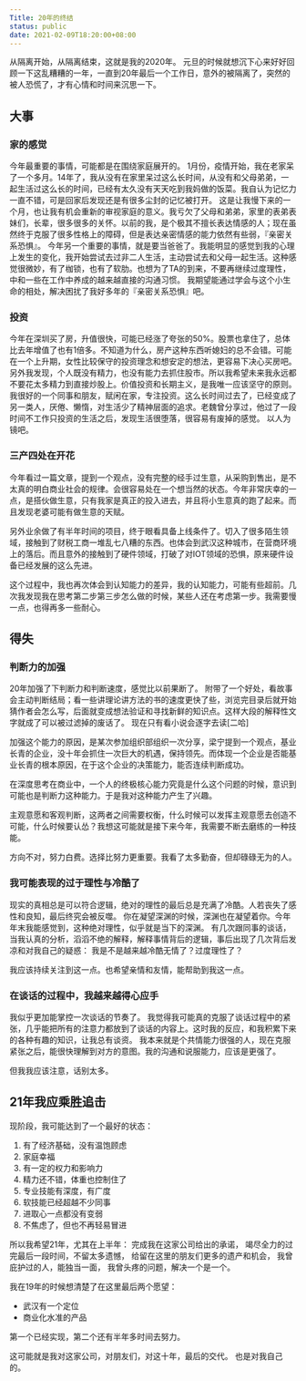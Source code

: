 ```yaml
---
Title: 20年的终结
status: public
date: 2021-02-09T18:20:00+08:00
---
```


从隔离开始，从隔离结束，这就是我的2020年。
元旦的时候就想沉下心来好好回顾一下这乱糟糟的一年，一直到20年最后一个工作日，意外的被隔离了，突然的被人恐慌了，才有心情和时间来沉思一下。

## 大事
### 家的感觉
今年最重要的事情，可能都是在围绕家庭展开的。
1月份，疫情开始，我在老家呆了一个多月。14年了，我从没有在家里呆过这么长时间，从没有和父母弟弟，一起生活过这么长的时间，已经有太久没有天天吃到我妈做的饭菜。我自认为记忆力一直不错，可是回家后发现还是有很多尘封的记忆被打开。
这是让我慢下来的一个月，也让我有机会重新的审视家庭的意义。我亏欠了父母和弟弟，家里的表弟表妹们，长辈，很多很多的关怀。以前的我，是个极其不擅长表达情感的人；现在虽然终于克服了很多性格上的障碍，但是表达亲密情感的能力依然有些弱，『亲密关系恐惧』。
今年另一个重要的事情，就是要当爸爸了。我能明显的感觉到我的心理上发生的变化，我开始尝试去过非二人生活，主动尝试去和父母一起生活。这种感觉很微妙，有了枷锁，也有了软肋。也想为了TA的到来，不要再继续过度理性，中和一些在工作中养成的越来越直接的沟通习惯。
我期望能通过学会与这个小生命的相处，解决困扰了我好多年的『亲密关系恐惧』吧。

### 投资
今年在深圳买了房，升值很快，可能已经涨了夸张的50%。股票也拿住了，总体比去年增值了也有1倍多。不知道为什么，房产这种东西听媳妇的总不会错。可能在一个上升期，女性比较保守的投资理念和想安定的想法，更容易下决心买房吧。
另外我发现，个人既没有精力，也没有能力去抓住股市。所以我希望未来我永远都不要花太多精力到直接炒股上。价值投资和长期主义，是我唯一应该坚守的原则。
我很好的一个同事和朋友，赋闲在家，专注投资。这么长时间过去了，已经变成了另一类人，厌倦、懒惰，对生活少了精神层面的追求。老魏曾分享过，他过了一段时间不工作只投资的生活之后，发现生活很堕落，很容易有废掉的感觉。
以人为镜吧。

### 三产四处在开花
今年看过一篇文章，提到一个观点，没有完整的经手过生意，从采购到售出，是不太真的明白商业社会的规律。会很容易处在一个想当然的状态。今年非常庆幸的一点，是搭伙做生意，只有我家是真正的投入进去，并且将小生意真的跑了起来。而且发现老婆可能有做生意的天赋。

另外业余做了有半年时间的项目，终于眼看具备上线条件了。切入了很多陌生领域，接触到了财税工商一堆乱七八糟的东西。也体会到武汉这种城市，在营商环境上的落后。而且意外的接触到了硬件领域，打破了对IOT领域的恐惧，原来硬件设备已经发展的这么先进。

这个过程中，我也再次体会到认知能力的差异，我的认知能力，可能有些超前。几次我发现我在思考第二步第三步怎么做的时候，某些人还在考虑第一步。我需要慢一点，也得再多一些耐心。


## 得失

### 判断力的加强
20年加强了下判断力和判断速度，感觉比以前果断了。
附带了一个好处，看故事会主动判断结局；看一些讲理论讲方法的书的速度更快了些，浏览完目录后就开始猜作者会怎么写，后面就变成想法验证和寻找新鲜的知识点。这样大段的解释性文字就成了可以被过滤掉的废话了。
现在只有看小说会逐字去读[二哈] ​​​

加强这个能力的原因，是某次参加组织部组织一次分享，梁宁提到一个观点，基业长青的企业，没十年会抓住一次巨大的机遇，保持领先。而体现一个企业是否能基业长青的根本原因，在于这个企业的决策能力，能否连续判断成功。

在深度思考在商业中，一个人的终极核心能力究竟是什么这个问题的时候，意识到可能也是判断力这种能力。于是我对这种能力产生了兴趣。

主观意愿和客观判断，这两者之间需要权衡，什么时候可以发挥主观意愿去创造不可能，什么时候要认怂？我想这可能就是接下来今年，我需要不断去磨练的一种技能。

方向不对，努力白费。选择比努力更重要。我看了太多勤奋，但却碌碌无为的人。


### 我可能表现的过于理性与冷酷了

现实的真相总是可以符合逻辑，绝对的理性的最后总是充满了冷酷。人若丧失了感性和良知，最后终究会被反噬。
你在凝望深渊的时候，深渊也在凝望着你。今年年末我能感觉到，这种绝对理性，似乎就是当下的深渊。
有几次跟同事的谈话，当我认真的分析，滔滔不绝的解释，解释事情背后的逻辑，事后出现了几次背后发凉和对我自己的疑惑：
我是不是越来越冷酷无情了？过度理性了？

我应该持续关注到这一点。也希望亲情和友情，能帮助到我这一点。

### 在谈话的过程中，我越来越得心应手
我似乎更加能掌控一次谈话的节奏了。
我觉得我可能真的克服了谈话过程中的紧张，几乎能把所有的注意力都放到了谈话的内容上。这时我的反应，和我积累下来的各种有趣的知识，让我总有谈资。
我本来就是个共情能力很强的人，现在克服紧张之后，能很快理解到对方的意图。我的沟通和说服能力，应该是更强了。

但我我应该注意，话别太多。

## 21年我应乘胜追击
现阶段，我可能达到了一个最好的状态：

1. 有了经济基础，没有温饱顾虑
2. 家庭幸福
3. 有一定的权力和影响力
4. 精力还不错，体重也控制住了
5. 专业技能有深度，有广度
6. 软技能已经超越不少同事
7. 进取心一点都没有变弱
8. 不焦虑了，但也不再轻易冒进

所以我希望21年，尤其在上半年：
完成我在这家公司给出的承诺，
竭尽全力的过完最后一段时间，不留太多遗憾，
给留在这里的朋友们更多的遗产和机会，
我曾庇护过的人，能独当一面，
我曾头疼的问题，解决一个是一个。

我在19年的时候想清楚了在这里最后两个愿望：

* 武汉有一个定位
* 商业化水准的产品

第一个已经实现，第二个还有半年多时间去努力。

这可能就是我对这家公司，对朋友们，对这十年，最后的交代。
也是对我自己的。